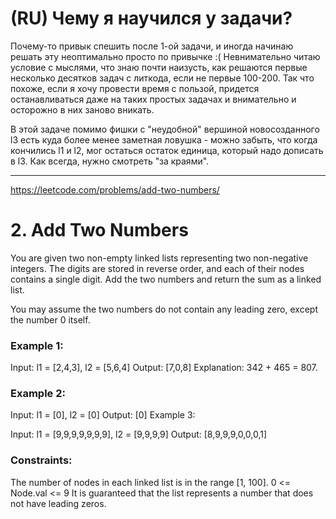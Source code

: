 # (RU) Чему я научился у задачи?

Почему-то привык спешить после 1-ой задачи, и иногда начинаю решать эту неоптимально просто по привычке :( Невнимательно читаю условие с мыслями, что знаю почти наизусть, как решаются первые несколько десятков задач с литкода, если не первые 100-200. Так что похоже, если я хочу провести время с пользой, придется останавливаться даже на таких простых задачах и внимательно и осторожно в них заново вникать.

В этой задаче помимо фишки с "неудобной" вершиной новосозданного l3 есть куда более менее заметная ловушка - можно забыть, что когда кончились l1 и l2, мог остаться остаток единица, который надо дописать в l3. Как всегда, нужно смотреть "за краями".

---

https://leetcode.com/problems/add-two-numbers/

# 2. Add Two Numbers

You are given two non-empty linked lists representing two non-negative integers. The digits are stored in reverse order, and each of their nodes contains a single digit. Add the two numbers and return the sum as a linked list.

You may assume the two numbers do not contain any leading zero, except the number 0 itself.



### Example 1:


Input: l1 = [2,4,3], l2 = [5,6,4]
Output: [7,0,8]
Explanation: 342 + 465 = 807.

### Example 2:

Input: l1 = [0], l2 = [0]
Output: [0]
Example 3:

Input: l1 = [9,9,9,9,9,9,9], l2 = [9,9,9,9]
Output: [8,9,9,9,0,0,0,1]
 

### Constraints:

The number of nodes in each linked list is in the range [1, 100].
0 <= Node.val <= 9
It is guaranteed that the list represents a number that does not have leading zeros.